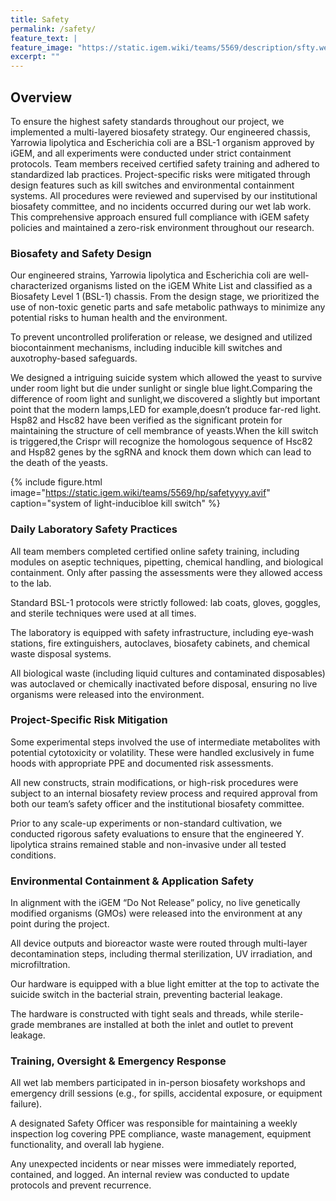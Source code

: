 ```yaml
---
title: Safety
permalink: /safety/
feature_text: |
feature_image: "https://static.igem.wiki/teams/5569/description/sfty.webp"
excerpt: ""
---
```


## Overview

To ensure the highest safety standards throughout our project, we implemented a multi-layered biosafety strategy. Our engineered chassis, Yarrowia lipolytica and Escherichia coli are a BSL-1 organism approved by iGEM, and all experiments were conducted under strict containment protocols. Team members received certified safety training and adhered to standardized lab practices. Project-specific risks were mitigated through design features such as kill switches and environmental containment systems. All procedures were reviewed and supervised by our institutional biosafety committee, and no incidents occurred during our wet lab work. This comprehensive approach ensured full compliance with iGEM safety policies and maintained a zero-risk environment throughout our research.

### Biosafety and Safety Design

Our engineered strains, Yarrowia lipolytica and Escherichia coli are well-characterized organisms listed on the iGEM White List and classified as a Biosafety Level 1 (BSL-1) chassis. From the design stage, we prioritized the use of non-toxic genetic parts and safe metabolic pathways to minimize any potential risks to human health and the environment.

To prevent uncontrolled proliferation or release, we designed and utilized biocontainment mechanisms, including inducible kill switches and auxotrophy-based safeguards.

We designed a intriguing suicide system which allowed the yeast to survive under room light but die under sunlight or single blue light.Comparing the difference of room light and sunlight,we discovered a slightly but important point that the modern lamps,LED for example,doesn’t produce far-red light. Hsp82 and Hsc82 have been verified as the significant protein for maintaining the structure of cell membrance of yeasts.When the kill switch is triggered,the Crispr will recognize the homologous sequence of Hsc82 and Hsp82 genes by the sgRNA and knock them down which can lead to the death of the yeasts.

{% include figure.html image="https://static.igem.wiki/teams/5569/hp/safetyyyy.avif" caption="system of light-inducibloe kill switch" %}

### Daily Laboratory Safety Practices

All team members completed certified online safety training, including modules on aseptic techniques, pipetting, chemical handling, and biological containment. Only after passing the assessments were they allowed access to the lab.

Standard BSL-1 protocols were strictly followed: lab coats, gloves, goggles, and sterile techniques were used at all times.

The laboratory is equipped with safety infrastructure, including eye-wash stations, fire extinguishers, autoclaves, biosafety cabinets, and chemical waste disposal systems.

All biological waste (including liquid cultures and contaminated disposables) was autoclaved or chemically inactivated before disposal, ensuring no live organisms were released into the environment.

### Project-Specific Risk Mitigation

Some experimental steps involved the use of intermediate metabolites with potential cytotoxicity or volatility. These were handled exclusively in fume hoods with appropriate PPE and documented risk assessments.

All new constructs, strain modifications, or high-risk procedures were subject to an internal biosafety review process and required approval from both our team’s safety officer and the institutional biosafety committee.

Prior to any scale-up experiments or non-standard cultivation, we conducted rigorous safety evaluations to ensure that the engineered Y. lipolytica strains remained stable and non-invasive under all tested conditions.

### Environmental Containment & Application Safety

In alignment with the iGEM “Do Not Release” policy, no live genetically modified organisms (GMOs) were released into the environment at any point during the project.

All device outputs and bioreactor waste were routed through multi-layer decontamination steps, including thermal sterilization, UV irradiation, and microfiltration.

Our hardware is equipped with a blue light emitter at the top to activate the suicide switch in the bacterial strain, preventing bacterial leakage.

The hardware is constructed with tight seals and threads, while sterile-grade membranes are installed at both the inlet and outlet to prevent leakage.

### Training, Oversight & Emergency Response

All wet lab members participated in in-person biosafety workshops and emergency drill sessions (e.g., for spills, accidental exposure, or equipment failure).

A designated Safety Officer was responsible for maintaining a weekly inspection log covering PPE compliance, waste management, equipment functionality, and overall lab hygiene.

Any unexpected incidents or near misses were immediately reported, contained, and logged. An internal review was conducted to update protocols and prevent recurrence.



